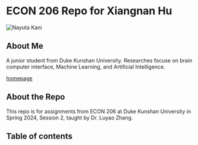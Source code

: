 # ECON 206 Repo for Xiangnan Hu
![Nayuta Kani](https://img.moegirl.org.cn/common/0/0d/CSMNayuta.jpg)
## About Me
A junior student from Duke Kunshan University. Researches focuse on brain computer interface, Machine Learning, and Artificial Intelligence.

[homepage](https://github.com/Edward-x-h)
## About the Repo
This repo is for assignments from ECON 206 at Duke Kunshan University in Spring 2024, Session 2, taught by Dr. Luyao Zhang.
## Table of contents

